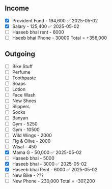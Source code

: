 ## Income
- [x] Provident Fund - 194,600 ✅ 2025-05-02
- [x] Salary - 125,400 ✅ 2025-05-02
- [ ] Haseeb bhai rent - 6000
- [ ] Hseeb bhai Phone - 30000
Total = +356,000
## Outgoing
- [ ] Bike Stuff
- [ ] Perfume
- [ ] Toothpaste
- [ ] Soaps
- [ ] Lotion
- [ ] Face Wash
- [ ] New Shoes
- [ ] Slippers
- [ ] Socks
- [ ] Banyan
- [ ] Gym - 5250
- [ ] Gym - 10500
- [ ] Wild Wings - 2000
- [ ] Fig & Olive - 2000
- [ ] Wisal - 450
- [x] Mama G - 50,000 ✅ 2025-05-02
- [ ] Haseeb bhai - 5000
- [x] Haseeb bhai - 3000 ✅ 2025-05-02
- [x] Haseeb bhai Rent - 6000 ✅ 2025-05-02
- [ ] New Bike - ???
- [ ] New Phone - 230,000
Total = -307,200